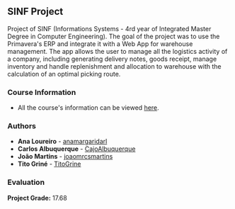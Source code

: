 ## SINF Project

Project of SINF (Informations Systems - 4rd year of Integrated Master Degree in Computer Engineering).
The goal of the project was to use the Primavera's ERP and integrate it with a Web App for warehouse management.
The app allows the user to manage all the logistics activity of a company, including generating delivery notes,
goods receipt, manage inventory and handle replenishment and allocation to warehouse with the calculation of an optimal
picking route.  

### Course Information

* All the course's information can be viewed [here](https://sigarra.up.pt/feup/en/ucurr_geral.ficha_uc_view?pv_ocorrencia_id=459494).

### Authors

* **Ana Loureiro** - [anamargaridarl](https://github.com/anamargaridarl)
* **Carlos Albuquerque** - [CajoAlbuquerque](https://github.com/CajoAlbuquerque)
* **João Martins** - [joaomrcsmartins](https://github.com/joaomrcsmartins)
* **Tito Griné** - [TitoGrine](https://github.com/TitoGrine)

### Evaluation

**Project Grade:** 17.68
